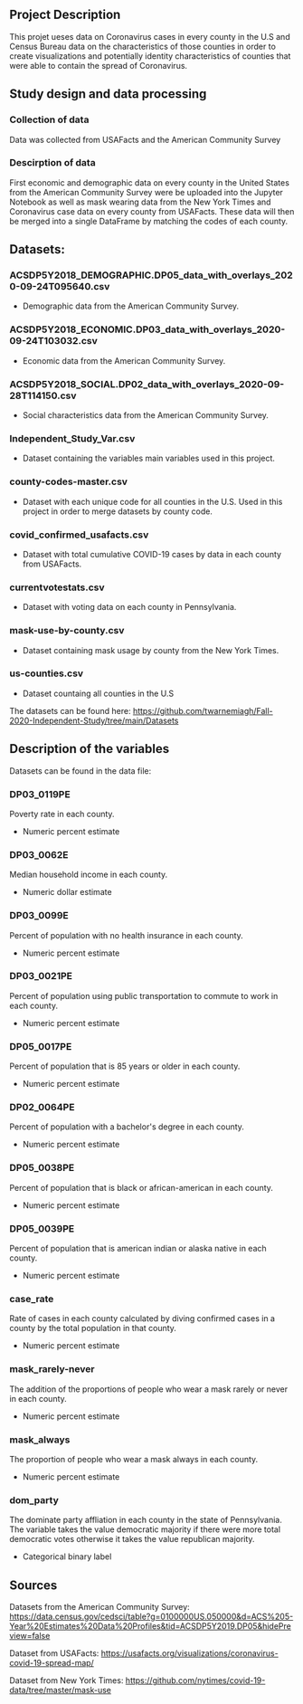 ## Project Description
This projet ueses data on Coronavirus cases in every county in the U.S and Census Bureau data on the characteristics of those counties in order to create visualizations and potentially identity characteristics of counties that were able to contain the spread of Coronavirus. 


## Study design and data processing

### Collection of data
Data was collected from USAFacts and the American Community Survey

### Descirption of data
First economic and demographic data on every county in the United States from the American Community Survey were be uploaded into the Jupyter Notebook as well as mask wearing data from the New York Times and Coronavirus case data on every county from USAFacts. These data will then be merged into a single DataFrame by matching the codes of each county. 

## Datasets:

### ACSDP5Y2018_DEMOGRAPHIC.DP05_data_with_overlays_2020-09-24T095640.csv
 - Demographic data from the American Community Survey.

### ACSDP5Y2018_ECONOMIC.DP03_data_with_overlays_2020-09-24T103032.csv
 - Economic data from the American Community Survey.

### ACSDP5Y2018_SOCIAL.DP02_data_with_overlays_2020-09-28T114150.csv
 - Social characteristics data from the American Community Survey.

### Independent_Study_Var.csv
 - Dataset containing the variables main variables used in this project.

### county-codes-master.csv
 - Dataset with each unique code for all counties in the U.S. Used in this project in order to merge datasets by county code.

### covid_confirmed_usafacts.csv
 - Dataset with total cumulative COVID-19 cases by data in each county from USAFacts.

### currentvotestats.csv
 - Dataset with voting data on each county in Pennsylvania.

### mask-use-by-county.csv
 - Dataset containing mask usage by county from the New York Times. 

### us-counties.csv
 - Dataset countaing all counties in the U.S

The datasets can be found here: 
https://github.com/twarnemiagh/Fall-2020-Independent-Study/tree/main/Datasets

## Description of the variables
Datasets can be found in the data file:

### DP03_0119PE 
Poverty rate in each county.
 - Numeric percent estimate

### DP03_0062E
Median household income in each county.
 - Numeric dollar estimate
 
### DP03_0099E
Percent of population with no health insurance in each county.
 - Numeric percent estimate

### DP03_0021PE
Percent of population using public transportation to commute to work in each county.
 - Numeric percent estimate

### DP05_0017PE 
Percent of population that is 85 years or older in each county.
 - Numeric percent estimate

### DP02_0064PE
Percent of population with a bachelor's degree in each county.
 - Numeric percent estimate
 
### DP05_0038PE
Percent of population that is black or african-american in each county.
 - Numeric percent estimate

### DP05_0039PE
Percent of population that is american indian or alaska native in each county.
 - Numeric percent estimate
 
### case_rate
Rate of cases in each county calculated by diving confirmed cases in a county by the total population in that county.
 - Numeric percent estimate
 
### mask_rarely-never
The addition of the proportions of people who wear a mask rarely or never in each county.
 - Numeric percent estimate

### mask_always
The proportion of people who wear a mask always in each county.
 - Numeric percent estimate
 
### dom_party
The dominate party affliation in each county in the state of Pennsylvania. The variable takes the value democratic majority if there were more total democratic votes otherwise it takes the value republican majority.
 - Categorical binary label
 


## Sources
Datasets from the American Community Survey: 
https://data.census.gov/cedsci/table?g=0100000US.050000&d=ACS%205-Year%20Estimates%20Data%20Profiles&tid=ACSDP5Y2019.DP05&hidePreview=false

Dataset from USAFacts: 
https://usafacts.org/visualizations/coronavirus-covid-19-spread-map/

Dataset from New York Times:
https://github.com/nytimes/covid-19-data/tree/master/mask-use
